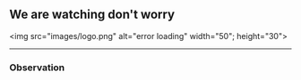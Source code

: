 ## We are watching don't worry  
<img src="images/logo.png" alt="error loading" width="50"; height="30">

---
### Observation 
